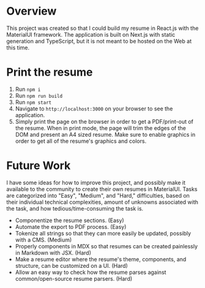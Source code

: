# Overview

This project was created so that I could build my resume in React.js with the MaterialUI framework. The application is built on Next.js with static generation and TypeScript, but it is not meant to be hosted on the Web at this time.

# Print the resume

1. Run `npm i`
2. Run `npm run build`
3. Run `npm start`
4. Navigate to `http://localhost:3000` on your browser to see the application.
5. Simply print the page on the browser in order to get a PDF/print-out of the resume. When in print mode,
   the page will trim the edges of the DOM and present an A4 sized resume. Make sure to enable graphics in order to get all
   of the resume's graphics and colors.

# Future Work

I have some ideas for how to improve this project, and possibly make it available to the community to create their own resumes in MaterialUI. Tasks are categorized into "Easy", "Medium", and "Hard," difficulties, based on their individual technical complexities, amount of unknowns associated with the task, and how tedious/time-consuming the task is.

- Componentize the resume sections. (Easy)
- Automate the export to PDF process. (Easy)
- Tokenize all strings so that they can more easily be updated, possibly with a CMS. (Medium)
- Properly components in MDX so that resumes can be created painlessly in Markdown with JSX. (Hard)
- Make a resume editor where the resume's theme, components, and structure, can be customized on a UI. (Hard)
- Allow an easy way to check how the resume parses against common/open-source resume parsers. (Hard)
